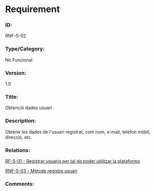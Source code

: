 # Requirement

### ID:
RNF-5-02

### Type/Category:
No Funcional

### Version:
1.0

### Title:
Obtenció dades usuari

### Description:
Obtenir les dades de l'usuari registrat, com nom, e-mail, telèfon mòbil, direcció, etc.

### Relations:
[RF-5-01 - Registrar usuaris per tal de poder utilitzar la plataforma](./RF-5-01.md)

[RNF-5-03 - Mètode registre usuari](./RNF-5-03.md)

### Comments:
